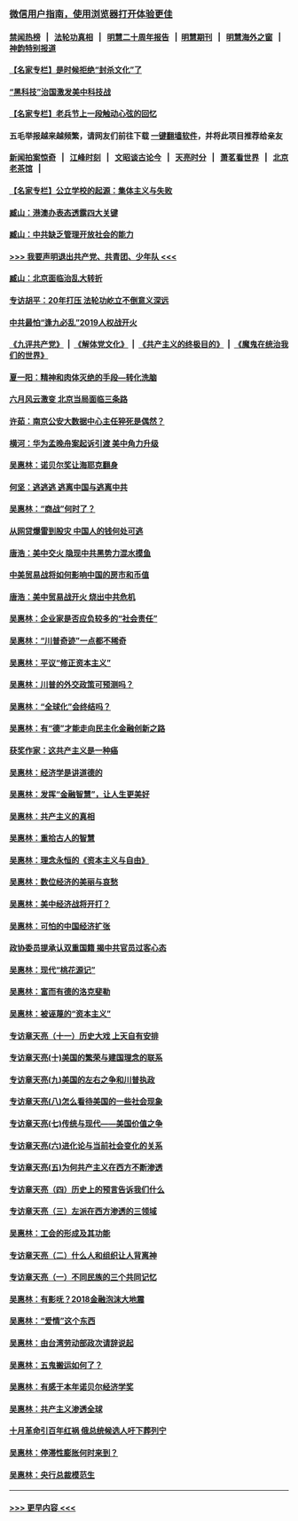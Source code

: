 ### [微信用户指南，使用浏览器打开体验更佳](https://github.com/gfw-breaker/banned-news1/blob/master/indexes/wechat-guide.md?t=0)
#### [禁闻热榜](热点新闻.md?t=0)  &nbsp;&nbsp;|&nbsp;&nbsp; [法轮功真相](https://github.com/gfw-breaker/truth/blob/master/README.md?t=0) &nbsp;&nbsp;|&nbsp;&nbsp; [明慧二十周年报告](https://github.com/gfw-breaker/mh-reports/blob/master/README.md?t=0) &nbsp;&nbsp;|&nbsp;&nbsp;[明慧期刊](https://github.com/gfw-breaker/mh-qikan) &nbsp;&nbsp;|&nbsp;&nbsp; [明慧海外之窗](https://github.com/gfw-breaker/mh-news/blob/master/README.md?t=0) &nbsp;&nbsp;|&nbsp;&nbsp; [神韵特别报道](https://github.com/gfw-breaker/mh-news/blob/master/shenyun.md?t=0)
#### [【名家专栏】是时候拒绝“封杀文化”了](../pages/nsc423/n11814093.md?t=02171322) 
#### [“黑科技”治国激发美中科技战](../pages/nsc423/n11638056.md?t=02171322) 
#### [【名家专栏】老兵节上一段触动心弦的回忆](../pages/nsc423/n11646016.md?t=02171322) 
#### 五毛举报越来越频繁，请网友们前往下载 [一键翻墙软件](https://github.com/gfw-breaker/ssr-accounts)，并将此项目推荐给亲友
#### [新闻拍案惊奇](https://github.com/gfw-breaker/banned-news1/blob/master/pages/link4.md) &nbsp;&nbsp;|&nbsp;&nbsp; [江峰时刻](https://github.com/gfw-breaker/banned-news1/blob/master/pages/link4.md) &nbsp;&nbsp;|&nbsp;&nbsp; [文昭谈古论今](https://github.com/gfw-breaker/banned-news1/blob/master/pages/link4.md) &nbsp;&nbsp;|&nbsp;&nbsp; [天亮时分](https://github.com/gfw-breaker/banned-news1/blob/master/pages/link4.md) &nbsp;&nbsp;|&nbsp;&nbsp; [萧茗看世界](https://github.com/gfw-breaker/banned-news1/blob/master/pages/link4.md) &nbsp;&nbsp;|&nbsp;&nbsp; [北京老茶馆](https://github.com/gfw-breaker/banned-news1/blob/master/pages/link4.md) &nbsp;&nbsp;|&nbsp;&nbsp; 
#### [【名家专栏】公立学校的起源：集体主义与失败](../pages/nsc423/n11601833.md?t=02171322) 
#### [臧山：港澳办表态透露四大关键](../pages/nsc423/n11421628.md?t=02171322) 
#### [臧山：中共缺乏管理开放社会的能力](../pages/nsc423/n11407457.md?t=02171322) 
#### [>>> 我要声明退出共产党、共青团、少年队 <<<](https://github.com/begood0513/goodnews/blob/master/quit/letter.md) 
#### [臧山：北京面临治乱大转折](../pages/nsc423/n11406895.md?t=02171322) 
#### [专访胡平：20年打压 法轮功屹立不倒意义深远](../pages/nsc423/n11398800.md?t=02171322) 
#### [中共最怕“逢九必乱”2019人权战开火](../pages/nsc423/n11385248.md?t=02171322) 
#### [《九评共产党》](https://github.com/begood0513/9ping.md/blob/master/README.md) &nbsp;|&nbsp; [《解体党文化》](../../../../jtdwh.md/blob/master/README.md)  &nbsp;|&nbsp; [《共产主义的终极目的》](../../../../gczydzjmd.md/blob/master/README.md) &nbsp;|&nbsp; [《魔鬼在统治我们的世界》](../../../../mgztzwmdsj.md/blob/master/README.md) 
#### [夏一阳：精神和肉体灭绝的手段—转化洗脑](../pages/nsc423/n11368250.md?t=02171322) 
#### [六月风云激变 北京当局面临三条路](../pages/nsc423/n11313668.md?t=02171322) 
#### [许茹：南京公安大数据中心主任猝死是偶然？](../pages/nsc423/n11064744.md?t=02171322) 
#### [横河：华为孟晚舟案起诉引渡 美中角力升级](../pages/nsc423/n11027230.md?t=02171322) 
#### [吴惠林：诺贝尔奖让海耶克翻身](../pages/nsc423/n10890049.md?t=02171322) 
#### [何坚：逃逃逃 逃离中国与逃离中共](../pages/nsc423/n10592891.md?t=02171322) 
#### [吴惠林：“商战”何时了？](../pages/nsc423/n10573558.md?t=02171322) 
#### [从网贷爆雷到股灾 中国人的钱何处可逃](../pages/nsc423/n10572800.md?t=02171322) 
#### [唐浩：美中交火 隐现中共黑势力混水摸鱼](../pages/nsc423/n10544040.md?t=02171322) 
#### [中美贸易战将如何影响中国的房市和币值](../pages/nsc423/n10543697.md?t=02171322) 
#### [唐浩：美中贸易战开火 烧出中共危机](../pages/nsc423/n10540126.md?t=02171322) 
#### [吴惠林：企业家是否应负较多的“社会责任”](../pages/nsc423/n10535022.md?t=02171322) 
#### [吴惠林：“川普奇迹”一点都不稀奇](../pages/nsc423/n10512808.md?t=02171322) 
#### [吴惠林：平议“修正资本主义”](../pages/nsc423/n10495724.md?t=02171322) 
#### [吴惠林：川普的外交政策可预测吗？](../pages/nsc423/n10462387.md?t=02171322) 
#### [吴惠林：“全球化”会终结吗？](../pages/nsc423/n10452838.md?t=02171322) 
#### [吴惠林：有“德”才能走向民主化金融创新之路](../pages/nsc423/n10432292.md?t=02171322) 
#### [获奖作家：这共产主义是一种癌](../pages/nsc423/n10431541.md?t=02171322) 
#### [吴惠林：经济学是讲道德的](../pages/nsc423/n10398014.md?t=02171322) 
#### [吴惠林：发挥“金融智慧”，让人生更美好](../pages/nsc423/n10375019.md?t=02171322) 
#### [吴惠林：共产主义的真相](../pages/nsc423/n10351394.md?t=02171322) 
#### [吴惠林：重拾古人的智慧](../pages/nsc423/n10337691.md?t=02171322) 
#### [吴惠林：理念永恒的《资本主义与自由》](../pages/nsc423/n10316274.md?t=02171322) 
#### [吴惠林：数位经济的美丽与哀愁](../pages/nsc423/n10292946.md?t=02171322) 
#### [吴惠林：美中经济战将开打？](../pages/nsc423/n10258825.md?t=02171322) 
#### [吴惠林：可怕的中国经济扩张](../pages/nsc423/n10219147.md?t=02171322) 
#### [政协委员提承认双重国籍 揭中共官员过客心态](../pages/nsc423/n10208809.md?t=02171322) 
#### [吴惠林：现代“桃花源记”](../pages/nsc423/n10185234.md?t=02171322) 
#### [吴惠林：富而有德的洛克斐勒](../pages/nsc423/n10142264.md?t=02171322) 
#### [吴惠林：被诬蔑的“资本主义”](../pages/nsc423/n10124816.md?t=02171322) 
#### [专访章天亮（十一）历史大戏 上天自有安排](../pages/nsc423/n10094905.md?t=02171322) 
#### [专访章天亮(十)美国的繁荣与建国理念的联系](../pages/nsc423/n10094899.md?t=02171322) 
#### [专访章天亮(九)美国的左右之争和川普执政](../pages/nsc423/n10094889.md?t=02171322) 
#### [专访章天亮(八)怎么看待美国的一些社会现象](../pages/nsc423/n10094857.md?t=02171322) 
#### [专访章天亮(七)传统与现代——美国价值之争](../pages/nsc423/n10093140.md?t=02171322) 
#### [专访章天亮(六)进化论与当前社会变化的关系](../pages/nsc423/n10092036.md?t=02171322) 
#### [专访章天亮(五)为何共产主义在西方不断渗透](../pages/nsc423/n10083620.md?t=02171322) 
#### [专访章天亮（四）历史上的预言告诉我们什么](../pages/nsc423/n10083606.md?t=02171322) 
#### [专访章天亮（三）左派在西方渗透的三领域](../pages/nsc423/n10081115.md?t=02171322) 
#### [吴惠林：工会的形成及其功能](../pages/nsc423/n10080633.md?t=02171322) 
#### [专访章天亮（二）什么人和组织让人背离神](../pages/nsc423/n10076637.md?t=02171322) 
#### [专访章天亮（一）不同民族的三个共同记忆](../pages/nsc423/n10074188.md?t=02171322) 
#### [吴惠林：有影呒？2018金融泡沫大地震](../pages/nsc423/n10040534.md?t=02171322) 
#### [吴惠林：“爱情”这个东西](../pages/nsc423/n10019423.md?t=02171322) 
#### [吴惠林：由台湾劳动部政次请辞说起](../pages/nsc423/n9979679.md?t=02171322) 
#### [吴惠林：五鬼搬运如何了？](../pages/nsc423/n9925338.md?t=02171322) 
#### [吴惠林：有感于本年诺贝尔经济学奖](../pages/nsc423/n9871883.md?t=02171322) 
#### [吴惠林：共产主义渗透全球](../pages/nsc423/n9812748.md?t=02171322) 
#### [十月革命引百年红祸 俄总统候选人吁下葬列宁](../pages/nsc423/n9810182.md?t=02171322) 
#### [吴惠林：停滞性膨胀何时来到？](../pages/nsc423/n9764136.md?t=02171322) 
#### [吴惠林：央行总裁模范生](../pages/nsc423/n9728134.md?t=02171322) 

----
#### [ >>> 更早内容 <<< ](../indexes/nsc423-earlier.md)
